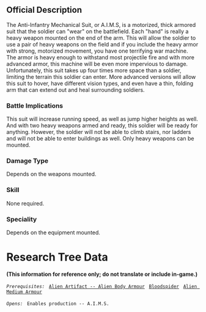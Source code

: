 ## Official Description

The Anti-Infantry Mechanical Suit, or A.I.M.S, is a motorized, thick
armored suit that the soldier can "wear" on the battlefield. Each "hand"
is really a heavy weapon mounted on the end of the arm. This will allow
the soldier to use a pair of heavy weapons on the field and if you
include the heavy armor with strong, motorized movement, you have one
terrifying war machine. The armor is heavy enough to withstand most
projectile fire and with more advanced armor, this machine will be even
more impervious to damage. Unfortunately, this suit takes up four times
more space than a soldier, limiting the terrain this soldier can enter.
More advanced versions will allow this suit to hover, have different
vision types, and even have a thin, folding arm that can extend out and
heal surrounding soldiers.

### Battle Implications

This suit will increase running speed, as well as jump higher heights as
well. And with two heavy weapons armed and ready, this soldier will be
ready for anything. However, the soldier will not be able to climb
stairs, nor ladders and will not be able to enter buildings as well.
Only heavy weapons can be mounted.

### Damage Type

Depends on the weapons mounted.

### Skill

None required.

### Speciality

Depends on the equipment mounted.

# Research Tree Data

**(This information for reference only; do not translate or include
in-game.)**

*`Prerequisites:`*
` `[`Alien Artifact -- Alien Body Armour`](Equipment/Armour/Alien_Body_Armour "wikilink")
` `[`Bloodspider`](Aliens/Bloodspider "wikilink")
` `[`Alien Medium Armour`](Equipment/Armour/Alien_Medium_Armour "wikilink")

*`Opens:`*
` Enables production -- A.I.M.S.`